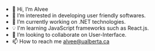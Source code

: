 - 👋 Hi, I’m Alvee
- 👀 I’m interested in developing user friendly softwares.
- 🌱 I’m currently working on .NET technologies.
- 💡 I'm learning JavaScript frameworks such as React.js.
- 💞️ I’m looking to collaborate on User-Interface.
- 📫 How to reach me alvee@ualberta.ca

<!---
alvee2020/alvee2020 is a ✨ special ✨ repository because its `README.md` (this file) appears on your GitHub profile.
You can click the Preview link to take a look at your changes.
--->
